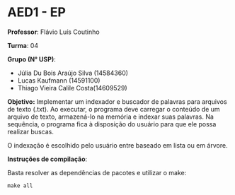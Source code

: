 # AED1 - EP
**Professor**: Flávio Luís Coutinho

**Turma**: 04

**Grupo (N° USP)**:
- Júlia Du Bois Araújo Silva (14584360)
- Lucas Kaufmann (14591100)
- Thiago Vieira Calile Costa(14609529)

**Objetivo:**
Implementar um indexador e buscador de palavras para arquivos de texto (.txt). Ao executar, o programa deve carregar o conteúdo de um arquivo de texto, armazená-lo na memória e indexar suas palavras. Na sequência, o programa fica à disposição do usuário para que ele possa realizar buscas.

O indexação é escolhido pelo usuário entre baseado em lista ou em árvore.  

**Instruções de compilação**:

Basta resolver as dependências de pacotes e utilizar o make:

```make all```
